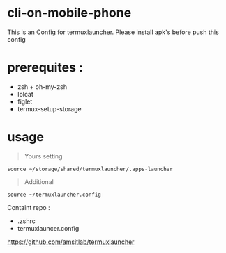# cli-on-mobile-phone
This is an Config for termuxlauncher.
Please install apk's before push this config

# prerequites :
- zsh + oh-my-zsh
- lolcat
- figlet
- termux-setup-storage

# usage
> Yours setting
```
source ~/storage/shared/termuxlauncher/.apps-launcher
```
> Additional
```
source ~/termuxlauncher.config
```

Containt repo :
- .zshrc
- termuxlauncer.config

https://github.com/amsitlab/termuxlauncher
